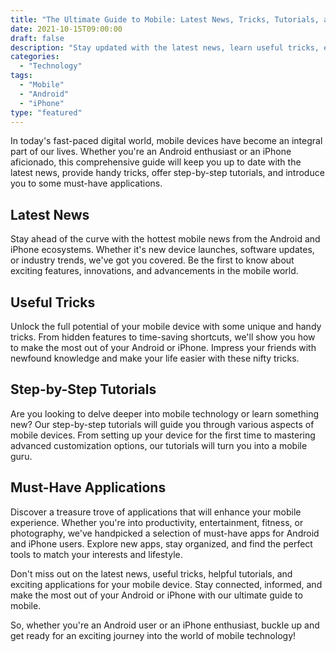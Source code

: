 ```yaml
---
title: "The Ultimate Guide to Mobile: Latest News, Tricks, Tutorials, and Applications"
date: 2021-10-15T09:00:00
draft: false
description: "Stay updated with the latest news, learn useful tricks, explore helpful tutorials, and discover must-have applications for your mobile device."
categories: 
  - "Technology"
tags: 
  - "Mobile"
  - "Android"
  - "iPhone"
type: "featured"
---
```


In today's fast-paced digital world, mobile devices have become an integral part of our lives. Whether you're an Android enthusiast or an iPhone aficionado, this comprehensive guide will keep you up to date with the latest news, provide handy tricks, offer step-by-step tutorials, and introduce you to some must-have applications.

## Latest News

Stay ahead of the curve with the hottest mobile news from the Android and iPhone ecosystems. Whether it's new device launches, software updates, or industry trends, we've got you covered. Be the first to know about exciting features, innovations, and advancements in the mobile world.

## Useful Tricks

Unlock the full potential of your mobile device with some unique and handy tricks. From hidden features to time-saving shortcuts, we'll show you how to make the most out of your Android or iPhone. Impress your friends with newfound knowledge and make your life easier with these nifty tricks.

## Step-by-Step Tutorials

Are you looking to delve deeper into mobile technology or learn something new? Our step-by-step tutorials will guide you through various aspects of mobile devices. From setting up your device for the first time to mastering advanced customization options, our tutorials will turn you into a mobile guru.

## Must-Have Applications

Discover a treasure trove of applications that will enhance your mobile experience. Whether you're into productivity, entertainment, fitness, or photography, we've handpicked a selection of must-have apps for Android and iPhone users. Explore new apps, stay organized, and find the perfect tools to match your interests and lifestyle.

Don't miss out on the latest news, useful tricks, helpful tutorials, and exciting applications for your mobile device. Stay connected, informed, and make the most out of your Android or iPhone with our ultimate guide to mobile.

So, whether you're an Android user or an iPhone enthusiast, buckle up and get ready for an exciting journey into the world of mobile technology!
